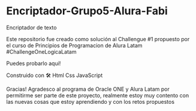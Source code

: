 
# Encriptador-Grupo5-Alura-Fabi
Encriptador de texto


Este repositorio fue creado como solución al Challengue #1 propuesto por el curso de Principios de Programacion de Alura Latam #ChallengeOneLogicaLatam

Puedes probarlo aqui!

Construido con 🛠️
Html
Css
JavaScript

Gracias!
Agradesco al programa de Oracle ONE y Alura Latam por permitirme ser parte de este proyecto, realmente estoy muy contento con las nuevas cosas que estoy aprendiendo y con los retos propuestos
